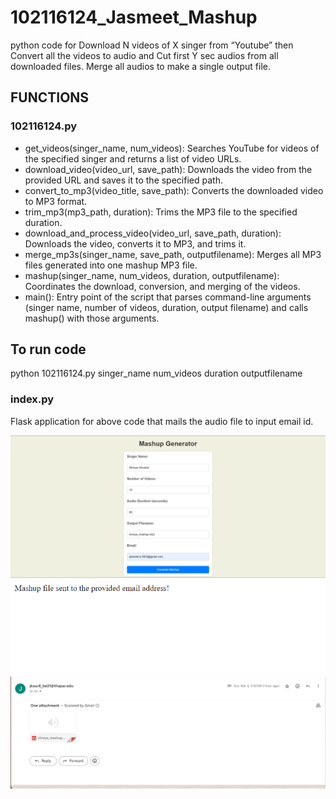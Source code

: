 # 102116124_Jasmeet_Mashup

python code for Download N videos of X singer from “Youtube”  then Convert all the videos to audio and Cut first Y sec audios from all downloaded files. Merge all audios to make a single output file.

## FUNCTIONS

### 102116124.py
  - get_videos(singer_name, num_videos): Searches YouTube for videos of the specified singer and returns a list of video URLs.
  - download_video(video_url, save_path): Downloads the video from the provided URL and saves it to the specified path.
  - convert_to_mp3(video_title, save_path): Converts the downloaded video to MP3 format.
  - trim_mp3(mp3_path, duration): Trims the MP3 file to the specified duration.
  - download_and_process_video(video_url, save_path, duration): Downloads the video, converts it to MP3, and trims it.
  - merge_mp3s(singer_name, save_path, outputfilename): Merges all MP3 files generated into one mashup MP3 file.
  - mashup(singer_name, num_videos, duration, outputfilename): Coordinates the download, conversion, and merging of the videos.
  - main(): Entry point of the script that parses command-line arguments (singer name, number of videos, duration, output filename) and calls mashup() with those arguments.

## To run code
python 102116124.py singer_name num_videos duration outputfilename

### index.py

Flask application for above code that mails the audio file to input email id. 

![image](Images/Input.png)
![image](Images/Mail_sent.png)
![image](Images/Mail_recieved.png)
